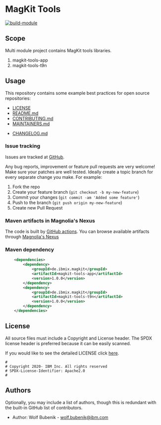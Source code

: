 # MagKit Tools

[![build-module](https://github.com/IBM/magkit-tools/actions/workflows/build.yaml/badge.svg)](https://github.com/IBM/magkit-tools/actions/workflows/build.yaml)

## Scope

Multi module project contains MagKit tools libraries.
1. magkit-tools-app
2. magkit-tools-t9n

## Usage

This repository contains some example best practices for open source repositories:

* [LICENSE](LICENSE)
* [README.md](README.md)
* [CONTRIBUTING.md](CONTRIBUTING.md)
* [MAINTAINERS.md](MAINTAINERS.md)
<!-- A Changelog allows you to track major changes and things that happen, https://github.com/github-changelog-generator/github-changelog-generator can help automate the process -->
* [CHANGELOG.md](CHANGELOG.md)

### Issue tracking

Issues are tracked at [GitHub](https://github.com/IBM/magkit-tools/issues).

Any bug reports, improvement or feature pull requests are very welcome!
Make sure your patches are well tested. Ideally create a topic branch for every separate change you make.
For example:

1. Fork the repo
2. Create your feature branch (`git checkout -b my-new-feature`)
3. Commit your changes (`git commit -am 'Added some feature'`)
4. Push to the branch (`git push origin my-new-feature`)
5. Create new Pull Request

### Maven artifacts in Magnolia's Nexus

The code is built by [GitHub actions](https://github.com/IBM/magkit-tools/actions/workflows/build.yaml).
You can browse available artifacts through [Magnolia's Nexus](https://nexus.magnolia-cms.com/#nexus-search;quick~magkit-tools)

### Maven dependency

```xml
    <dependencies>
        <dependency>
            <groupId>de.ibmix.magkit</groupId>
            <artifactId>magkit-tools-app</artifactId>
            <version>1.0.0</version>
        </dependency>
        <dependency>
            <groupId>de.ibmix.magkit</groupId>
            <artifactId>magkit-tools-t9n</artifactId>
            <version>1.0.0</version>
        </dependency>
    </dependencies>
```

## License

All source files must include a Copyright and License header. The SPDX license header is
preferred because it can be easily scanned.

If you would like to see the detailed LICENSE click [here](LICENSE).

```text
#
# Copyright 2020- IBM Inc. All rights reserved
# SPDX-License-Identifier: Apache2.0
#
```
## Authors

Optionally, you may include a list of authors, though this is redundant with the built-in
GitHub list of contributors.

- Author: Wolf Bubenik - wolf.bubenik@ibm.com
